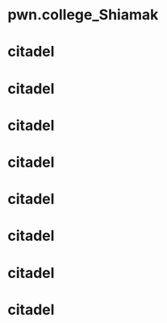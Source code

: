 # pwn.college_Shiamak
# citadel
# citadel
# citadel
# citadel
# citadel
# citadel
# citadel
# citadel
